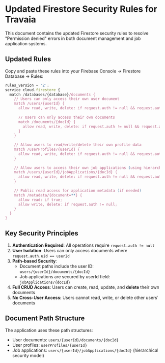 # Updated Firestore Security Rules for Travaia

This document contains the updated Firestore security rules to resolve "Permission denied" errors in both document management and job application systems.

## Updated Rules

Copy and paste these rules into your Firebase Console → Firestore Database → Rules:

```javascript
rules_version = '2';
service cloud.firestore {
  match /databases/{database}/documents {
    // Users can only access their own user document
    match /users/{userId} {
      allow read, write, delete: if request.auth != null && request.auth.uid == userId;
      
      // Users can only access their own documents
      match /documents/{docId} {
        allow read, write, delete: if request.auth != null && request.auth.uid == userId;
      }
    }
    
    // Allow users to read/write/delete their own profile data
    match /userProfiles/{userId} {
      allow read, write, delete: if request.auth != null && request.auth.uid == userId;
    }
    
    // Allow users to access their own job applications (using hierarchical model)
    match /users/{userId}/jobApplications/{docId} {
      allow read, write, delete: if request.auth != null && request.auth.uid == userId;
    }
    
    // Public read access for application metadata (if needed)
    match /metadata/{document=**} {
      allow read: if true;
      allow write, delete: if request.auth != null;
    }
  }
}
```

## Key Security Principles

1. **Authentication Required**: All operations require `request.auth != null`
2. **User Isolation**: Users can only access documents where `request.auth.uid == userId`
3. **Path-based Security**: 
   - Document paths include the user ID: `users/{userId}/documents/{docId}`
   - Job applications are secured by userId field: `jobApplications/{docId}`
4. **Full CRUD Access**: Users can create, read, update, and **delete** their own documents
5. **No Cross-User Access**: Users cannot read, write, or delete other users' documents

## Document Path Structure

The application uses these path structures:
- User documents: `users/{userId}/documents/{docId}`
- User profiles: `userProfiles/{userId}`
- Job applications: `users/{userId}/jobApplications/{docId}` (hierarchical security model)
